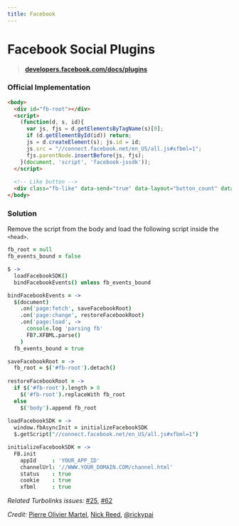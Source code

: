 ```yaml
---
title: Facebook
---
```


# Facebook Social Plugins

> **[developers.facebook.com/docs/plugins](http://developers.facebook.com/docs/plugins)**

### Official Implementation 

```html
<body>
  <div id="fb-root"></div>
  <script>
    (function(d, s, id){
      var js, fjs = d.getElementsByTagName(s)[0];
      if (d.getElementById(id)) return;
      js = d.createElement(s); js.id = id;
      js.src = "//connect.facebook.net/en_US/all.js#xfbml=1";
      fjs.parentNode.insertBefore(js, fjs);
    }(document, 'script', 'facebook-jssdk'));
  </script>
  
  <!-- Like button -->
  <div class="fb-like" data-send="true" data-layout="button_count" data-width="450" data-show-faces="true"></div>
</body>
```

### Solution

Remove the script from the body and load the following script inside the `<head>`.

```coffeescript
fb_root = null
fb_events_bound = false

$ ->
  loadFacebookSDK()
  bindFacebookEvents() unless fb_events_bound

bindFacebookEvents = ->
  $(document)
    .on('page:fetch', saveFacebookRoot)
    .on('page:change', restoreFacebookRoot)
    .on('page:load', ->
      console.log 'parsing fb'
      FB?.XFBML.parse()
    )
  fb_events_bound = true

saveFacebookRoot = ->
  fb_root = $('#fb-root').detach()
  
restoreFacebookRoot = ->
  if $('#fb-root').length > 0
    $('#fb-root').replaceWith fb_root
  else
    $('body').append fb_root
  
loadFacebookSDK = ->
  window.fbAsyncInit = initializeFacebookSDK
  $.getScript("//connect.facebook.net/en_US/all.js#xfbml=1")

initializeFacebookSDK = ->
  FB.init
    appId     : 'YOUR_APP_ID'
    channelUrl: '//WWW.YOUR_DOMAIN.COM/channel.html'
    status    : true
    cookie    : true
    xfbml     : true
```

*Related Turbolinks issues:* [#25](https://github.com/rails/turbolinks/issues/25), [#62](https://github.com/rails/turbolinks/issues/62)

*Credit:* [Pierre Olivier Martel](https://github.com/pomartel), [Nick Reed](https://github.com/reed), [@rickypai](https://github.com/rickypai)
